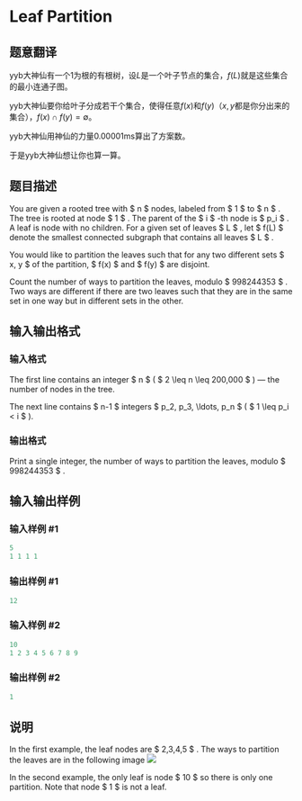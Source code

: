 # Leaf Partition

## 题意翻译

yyb大神仙有一个$1$为根的有根树，设$L$是一个叶子节点的集合，$f(L)$就是这些集合的最小连通子图。

yyb大神仙要你给叶子分成若干个集合，使得任意$f(x)$和$f(y)$（$x,y$都是你分出来的集合），$f(x)\cap f(y)=\emptyset$。

yyb大神仙用神仙的力量0.00001ms算出了方案数。

于是yyb大神仙想让你也算一算。

## 题目描述

You are given a rooted tree with $ n $ nodes, labeled from $ 1 $ to $ n $ . The tree is rooted at node $ 1 $ . The parent of the $ i $ -th node is $ p_i $ . A leaf is node with no children. For a given set of leaves $ L $ , let $ f(L) $ denote the smallest connected subgraph that contains all leaves $ L $ .

You would like to partition the leaves such that for any two different sets $ x, y $ of the partition, $ f(x) $ and $ f(y) $ are disjoint.

Count the number of ways to partition the leaves, modulo $ 998244353 $ . Two ways are different if there are two leaves such that they are in the same set in one way but in different sets in the other.

## 输入输出格式

### 输入格式

The first line contains an integer $ n $ ( $ 2 \leq n \leq 200\,000 $ ) — the number of nodes in the tree.

The next line contains $ n-1 $ integers $ p_2, p_3, \ldots, p_n $ ( $ 1 \leq p_i < i $ ).

### 输出格式

Print a single integer, the number of ways to partition the leaves, modulo $ 998244353 $ .

## 输入输出样例

### 输入样例 #1

```cpp
5
1 1 1 1

```
### 输出样例 #1

```cpp
12

```
### 输入样例 #2

```cpp
10
1 2 3 4 5 6 7 8 9

```
### 输出样例 #2

```cpp
1

```
## 说明

In the first example, the leaf nodes are $ 2,3,4,5 $ . The ways to partition the leaves are in the following image ![](https://cdn.luogu.com.cn/upload/vjudge_pic/CF1146F/2d93c754688fbf52dd6de0ea5eb71d8810080c88.png)

In the second example, the only leaf is node $ 10 $ so there is only one partition. Note that node $ 1 $ is not a leaf.


